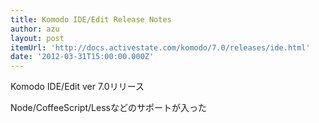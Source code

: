 ```yaml
---
title: Komodo IDE/Edit Release Notes
author: azu
layout: post
itemUrl: 'http://docs.activestate.com/komodo/7.0/releases/ide.html'
date: '2012-03-31T15:00:00.000Z'
---
```

Komodo IDE/Edit ver 7.0リリース

Node/CoffeeScript/Lessなどのサポートが入った
